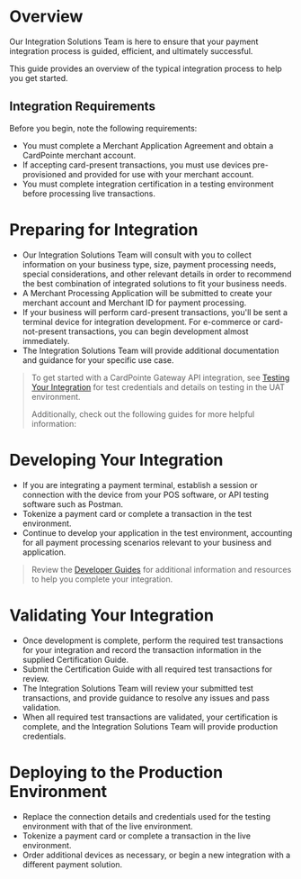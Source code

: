 # Overview

Our Integration Solutions Team is here to ensure that your payment integration process is guided, efficient, and ultimately successful.

This guide provides an overview of the typical integration process to help you get started.

## Integration Requirements

Before you begin, note the following requirements:

- You must complete a Merchant Application Agreement and obtain a CardPointe merchant account.
- If accepting card-present transactions, you must use devices pre-provisioned and provided for use with your merchant account.
- You must complete integration certification in a testing environment before processing live transactions.

# Preparing for Integration

- Our Integration Solutions Team will consult with you to collect information on your business type, size, payment processing needs, special considerations, and other relevant details in order to recommend the best combination of integrated solutions to fit your business needs.
- A Merchant Processing Application will be submitted to create your merchant account and Merchant ID for payment processing. 
- If your business will perform card-present transactions, you'll be sent a terminal device for integration development. For e-commerce or card-not-present transactions, you can begin development almost immediately.
- The Integration Solutions Team will provide additional documentation and guidance for your specific use case.

<!-- theme: warning -->
> To get started with a CardPointe Gateway API integration, see [Testing Your Integration](../../docs/documentation/CardPointeGatewayDeveloperGuides.md#Testing-Your-Integration) for test credentials and details on testing in the UAT environment.
> 
> Additionally, check out the following guides for more helpful information:

<!-- type: row -->

<!-- type: card
title: API Basics and Best Practices
description: Provides helpful information and important best practices to help you get the most of your integration
link: ?path=docs/documentation/APIBasicsAndBestPractices.md
-->

<!-- type: card
title: API Connectivity Guide
description: Provides an overview of our APIs and services and how your integrated solution connects to them
link: ?path=docs/documentation/APIConnectivityGuide.md
-->

<!-- type: row-end -->

# Developing Your Integration

- If you are integrating a payment terminal, establish a session or connection with the device from your POS software, or API testing software such as Postman.
- Tokenize a payment card or complete a transaction in the test environment.
- Continue to develop your application in the test environment, accounting for all payment processing scenarios relevant to your business and application.

<!-- theme: warning -->
> Review the [Developer Guides](../../docs/getting-started.md) for additional information and resources to help you complete your integration.

# Validating Your Integration

- Once development is complete, perform the required test transactions for your integration and record the transaction information in the supplied Certification Guide.
- Submit the Certification Guide with all required test transactions for review.
- The Integration Solutions Team will review your submitted test transactions, and provide guidance to resolve any issues and pass validation.
- When all required test transactions are validated, your certification is complete, and the Integration Solutions Team will provide production credentials.

# Deploying to the Production Environment

- Replace the connection details and credentials used for the testing environment with that of the live environment.
- Tokenize a payment card or complete a transaction in the live environment.
- Order additional devices as necessary, or begin a new integration with a different payment solution.
